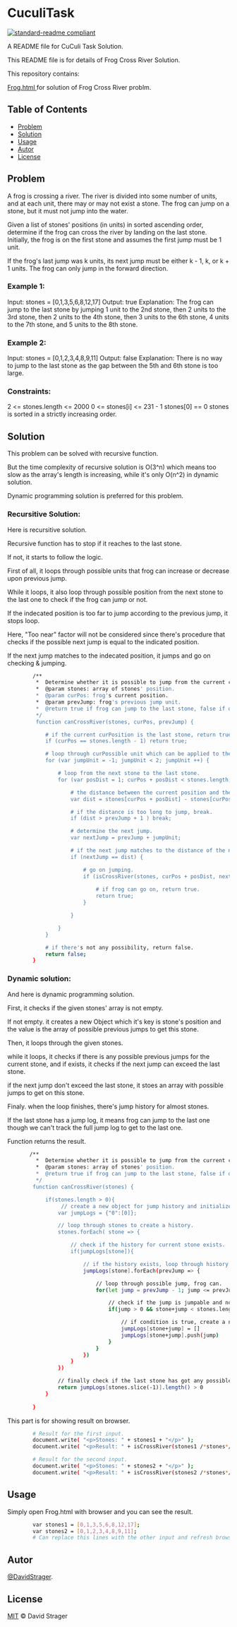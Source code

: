 # CuculiTask

[![standard-readme compliant](https://img.shields.io/badge/readme%20style-standard-brightgreen.svg?style=flat-square)](https://github.com/tonightFury1/CuculiTask)

A README file for CuCuli Task Solution.

This README file is for details of Frog Cross River Solution.

This repository contains:

[Frog.html ](Frog.html) for solution of Frog Cross River problm.


## Table of Contents

- [Problem](#Problem)
- [Solution](#Solution)
- [Usage](#Usage)
- [Autor](#Autor)
- [License](#License)

## Problem

A frog is crossing a river. The river is divided into some number of units, and at each unit, there may or may not exist a stone. The frog can jump on a stone, but it must not jump into the water.

Given a list of stones' positions (in units) in sorted ascending order, determine if the frog can cross the river by landing on the last stone. Initially, the frog is on the first stone and assumes the first jump must be 1 unit.

If the frog's last jump was k units, its next jump must be either k - 1, k, or k + 1 units. The frog can only jump in the forward direction.

 

### Example 1:

Input: stones = [0,1,3,5,6,8,12,17]
Output: true
Explanation: The frog can jump to the last stone by jumping 1 unit to the 2nd stone, then 2 units to the 3rd stone, then 2 units to the 4th stone, then 3 units to the 6th stone, 4 units to the 7th stone, and 5 units to the 8th stone.
### Example 2:

Input: stones = [0,1,2,3,4,8,9,11]
Output: false
Explanation: There is no way to jump to the last stone as the gap between the 5th and 6th stone is too large.

### Constraints:

2 <= stones.length <= 2000
0 <= stones[i] <= 231 - 1
stones[0] == 0
stones is sorted in a strictly increasing order.


## Solution

This problem can be solved with recursive function.

But the time complexity of recursive solution is O(3^n) which means too slow as the array's length is increasing, while it's only O(n^2) in dynamic solution.

Dynamic programming solution is preferred for this problem.

### Recursitive Solution:

Here is recursitive solution.

Recursive function has to stop if it reaches to the last stone.

If not, it starts to follow the logic.

First of all, it loops through possible units that frog can increase or decrease upon previous jump.

While it loops, it also loop through possible position from the next stone to the last one to check if the frog can jump or not.

If the indecated position is too far to jump according to the previous jump, it stops loop.

Here, "Too near" factor will not be considered since there's procedure that checks if the possible next jump is equal to the indicated position.

If the next jump matches to the indecated position, it jumps and go on checking & jumping.


```sh
        /**
         *  Determine whether it is possible to jump from the current curPosition to the last stone or not.
         *  @param stones: array of stones' position.
         *  @param curPos: frog's current position.
         *  @param prevJump: frog's previous jump unit.
         *  @return true if frog can jump to the last stone, false if otherwise.
         */
         function canCrossRiver(stones, curPos, prevJump) {

            # if the current curPosition is the last stone, return true.
            if (curPos == stones.length - 1) return true;

            # loop through curPossible unit which can be applied to the previous prevJump.
            for (var jumpUnit = -1; jumpUnit < 2; jumpUnit ++) {

                # loop from the next stone to the last stone.
                for (var posDist = 1; curPos + posDist < stones.length; posDist ++) {

                    # the distance between the current position and the indecated position.
                    var dist = stones[curPos + posDist] - stones[curPos];

                    # if the distance is too long to jump, break.
                    if (dist > prevJump + 1 ) break;

                    # determine the next jump.
                    var nextJump = prevJump + jumpUnit;

                    # if the next jump matches to the distance of the next stone, continue recursive procedure.
                    if (nextJump == dist) {

                        # go on jumping.
                        if (isCrossRiver(stones, curPos + posDist, nextJump) == true){
                            
                            # if frog can go on, return true.
                            return true;                            
                        }

                    }

                }
            }

            # if there's not any possibility, return false.
            return false;
        }

```

### Dynamic solution:
And here is dynamic programming solution.

First, it checks if the given stones' array is not empty.

If not empty. it creates a new Object which it's key is stone's position and the value is the array of possible previous jumps to get this stone.

Then, it loops through the given stones.

while it loops, it checks if there is any possible previous jumps for the current stone, and if exists, it checks if the next jump can exceed the last stone.

if the next jump don't exceed the last stone, it stoes an array with possible jumps to get on this stone.

Finaly. when the loop finishes, there's jump history for almost stones.

If the last stone has a jump log, it means frog can jump to the last one though we can't track the full jump log to get to the last one.

Function returns the result.


```sh
       /**
         *  Determine whether it is possible to jump from the current curPosition to the last stone or not.
         *  @param stones: array of stones' position.
         *  @return true if frog can jump to the last stone, false if otherwise.
         */
        function canCrossRiver(stones) {

            if(stones.length > 0){
                 // create a new object for jump history and initialize it with first position.
                var jumpLogs = {"0":[0]};

                // loop through stones to create a history.
                stones.forEach( stone => {

                    // check if the history for current stone exists.
                    if(jumpLogs[stone]){

                        // if the history exists, loop through history's jump.
                        jumpLogs[stone].forEach(prevJump => {

                            // loop through possible jump, frog can.
                            for(let jump = prevJump - 1; jump <= prevJump + 1; prevJump++){

                                // check if the jump is jumpable and not exceed the last stone.
                                if(jump > 0 && stone+jump < stones.length){

                                    // if condition is true, create a new jump history and push prev jumps to current stone.
                                    jumpLogs[stone+jump] = []
                                    jumpLogs[stone+jump].push(jump)
                                }
                            }
                        })
                    }
                })

                // finally check if the last stone has got any possible jump and if exists, return true. Otherwise false.
                return jumpLogs[stones.slice(-1)].length() > 0
            }
           
        }
```



This part is for showing result on browser.
```sh
        # Result for the first input.
        document.write( "<p>Stones: " + stones1 + "</p>" );
        document.write( "<p>Result: " + isCrossRiver(stones1 /*stones*/, 0 /*curPos*/, 0 /*prevJump*/) + "</p>" );

        # Result for the second input.
        document.write( "<p>Stones: " + stones2 + "</p>" );
        document.write( "<p>Result: " + isCrossRiver(stones2 /*stones*/, 0 /*curPos*/, 0 /*prevJump*/) + "</p>" );
```
## Usage

Simply open Frog.html with browser and you can see the result.

```sh
        var stones1 = [0,1,3,5,6,8,12,17];
        var stones2 = [0,1,2,3,4,8,9,11];
        # Can replace this lines with the other input and refresh browser.
```
## Autor

[@DavidStrager](https://github.com/tonightFury1).


## License

[MIT](LICENSE) © David Strager
